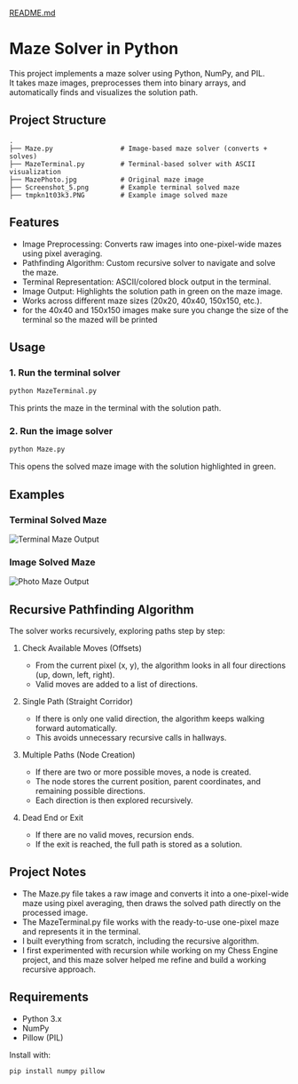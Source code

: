 [README.md](https://github.com/user-attachments/files/22644602/README.2.md)
# Maze Solver in Python

This project implements a maze solver using Python, NumPy, and PIL.  
It takes maze images, preprocesses them into binary arrays, and automatically finds and visualizes the solution path.

## Project Structure

```
.
├── Maze.py                 # Image-based maze solver (converts + solves)
├── MazeTerminal.py         # Terminal-based solver with ASCII visualization
├── MazePhoto.jpg           # Original maze image
├── Screenshot_5.png        # Example terminal solved maze
├── tmpkn1t03k3.PNG         # Example image solved maze
```

## Features

- Image Preprocessing: Converts raw images into one-pixel-wide mazes using pixel averaging.  
- Pathfinding Algorithm: Custom recursive solver to navigate and solve the maze.  
- Terminal Representation: ASCII/colored block output in the terminal.  
- Image Output: Highlights the solution path in green on the maze image.  
- Works across different maze sizes (20x20, 40x40, 150x150, etc.).
- for the 40x40 and 150x150 images make sure you change the size of the terminal so the mazed will be printed 

## Usage

### 1. Run the terminal solver
```bash
python MazeTerminal.py
```
This prints the maze in the terminal with the solution path.

### 2. Run the image solver
```bash
python Maze.py
```
This opens the solved maze image with the solution highlighted in green.

## Examples

### Terminal Solved Maze  
![Terminal Maze Output](Screenshot_5.png)  

### Image Solved Maze  
![Photo Maze Output](tmpkn1t03k3.PNG)  

## Recursive Pathfinding Algorithm

The solver works recursively, exploring paths step by step:

1. Check Available Moves (Offsets)  
   - From the current pixel (x, y), the algorithm looks in all four directions (up, down, left, right).  
   - Valid moves are added to a list of directions.  

2. Single Path (Straight Corridor)  
   - If there is only one valid direction, the algorithm keeps walking forward automatically.  
   - This avoids unnecessary recursive calls in hallways.  

3. Multiple Paths (Node Creation)  
   - If there are two or more possible moves, a node is created.  
   - The node stores the current position, parent coordinates, and remaining possible directions.  
   - Each direction is then explored recursively.  

4. Dead End or Exit  
   - If there are no valid moves, recursion ends.  
   - If the exit is reached, the full path is stored as a solution.  

## Project Notes

- The Maze.py file takes a raw image and converts it into a one-pixel-wide maze using pixel averaging, then draws the solved path directly on the processed image.  
- The MazeTerminal.py file works with the ready-to-use one-pixel maze and represents it in the terminal.  
- I built everything from scratch, including the recursive algorithm.  
- I first experimented with recursion while working on my Chess Engine project, and this maze solver helped me refine and build a working recursive approach.

## Requirements

- Python 3.x  
- NumPy  
- Pillow (PIL)  

Install with:  
```bash
pip install numpy pillow
```

